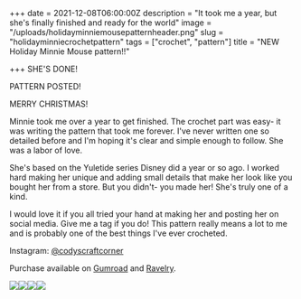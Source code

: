 +++
date = 2021-12-08T06:00:00Z
description = "It took me a year, but she's finally finished and ready for the world"
image = "/uploads/holidayminniemousepatternheader.png"
slug = "holidayminniecrochetpattern"
tags = ["crochet", "pattern"]
title = "NEW Holiday Minnie Mouse pattern!!"

+++
SHE'S DONE!

PATTERN POSTED!

MERRY CHRISTMAS!

Minnie took me over a year to get finished. The crochet part was easy- it was writing the pattern that took me forever. I've never written one so detailed before and I'm hoping it's clear and simple enough to follow. She was a labor of love.

She's based on the Yuletide series Disney did a year or so ago. I worked hard making her unique and adding small details that make her look like you bought her from a store. But you didn't- you made her! She's truly one of a kind.

I would love it if you all tried your hand at making her and posting her on social media. Give me a tag if you do! This pattern really means a lot to me and is probably one of the best things I've ever crocheted.

Instagram: [@codyscraftcorner](https://www.instagram.com/codyscraftcorner/)

Purchase available on [Gumroad](https://app.gumroad.com/craftycody) and [Ravelry](https://www.ravelry.com/stores/codys-craft-corner).

![](/uploads/holidayminnie_nowatermark.jpg)![](/uploads/holidayminnietrees.jpg)![](/uploads/holidayminnielightup.jpg)![](/uploads/minnie-complete1.jpg)